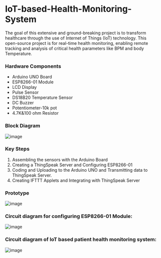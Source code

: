 # IoT-based-Health-Monitoring-System
The goal of this extensive and ground-breaking project is to transform healthcare through the use of Internet of Things (IoT) technology. This open-source project is for real-time health monitoring, enabling remote tracking and analysis of critical health parameters like BPM and body Temperature.

### Hardware Components
* Arduino UNO Board
* ESP8266-01 Module
* LCD Display
* Pulse Sensor
* DS18B20 Temperature Sensor
* DC Buzzer
* Potentiometer-10k pot
* 4.7K&100 ohm Resistor

### Block Diagram
![image](https://github.com/Sivaramasaran2773/IoT-based-Health-Monitoring-System/assets/96780921/eccd212c-a4f9-423f-adb2-babc68e08336)

### Key Steps
1. Assembling the sensors with the Arduino Board
2. Creating a ThingSpeak Server and Configuring ESP8266-01
3. Coding and Uploading to the Arduino UNO and Transmitting data to ThingSpeak Server.
4. Creating IFTTT Applets and Integrating with ThingSpeak Server

### Prototype
![image](https://github.com/Sivaramasaran2773/IoT-based-Health-Monitoring-System/assets/96780921/132d1c21-97ea-4b24-8c45-2ecd87e79045)

### Circuit diagram for configuring ESP8266-01 Module:
![image](https://github.com/Sivaramasaran2773/IoT-based-Health-Monitoring-System/assets/96780921/4ae2b52c-8213-42d3-9c27-a847561ba50a)

### Circuit diagram of IoT based patient health monitoring system:
![image](https://github.com/Sivaramasaran2773/IoT-based-Health-Monitoring-System/assets/96780921/26bb1718-57e5-4d58-b466-df06a868fb73)


